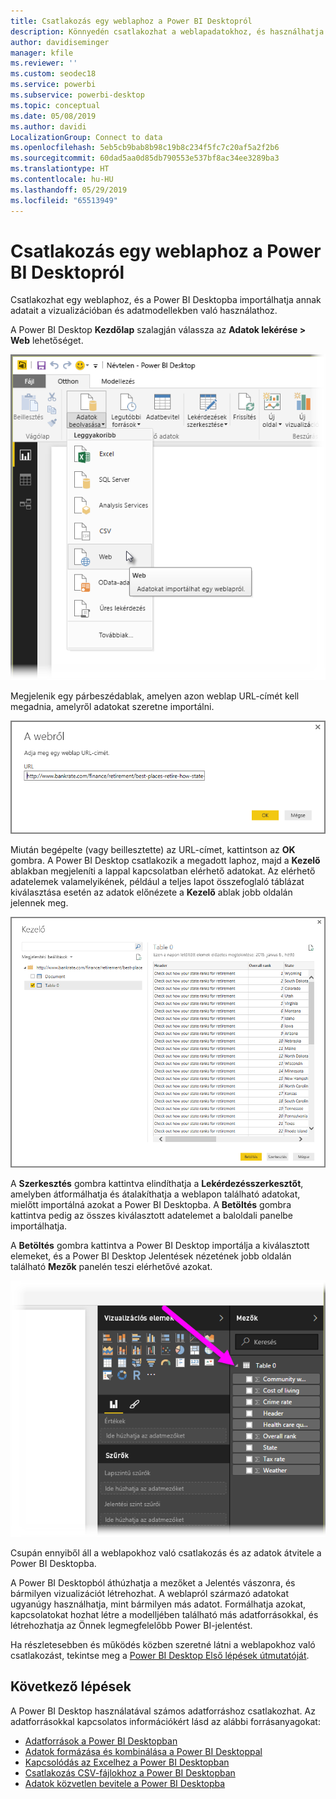 ```yaml
---
title: Csatlakozás egy weblaphoz a Power BI Desktopról
description: Könnyedén csatlakozhat a weblapadatokhoz, és használhatja azokat a Power BI Desktopban
author: davidiseminger
manager: kfile
ms.reviewer: ''
ms.custom: seodec18
ms.service: powerbi
ms.subservice: powerbi-desktop
ms.topic: conceptual
ms.date: 05/08/2019
ms.author: davidi
LocalizationGroup: Connect to data
ms.openlocfilehash: 5eb5cb9bab8b98c19b8c234f5fc7c20af5a2f2b6
ms.sourcegitcommit: 60dad5aa0d85db790553e537bf8ac34ee3289ba3
ms.translationtype: HT
ms.contentlocale: hu-HU
ms.lasthandoff: 05/29/2019
ms.locfileid: "65513949"
---
```

# <a name="connect-to-a-web-page-from-power-bi-desktop"></a>Csatlakozás egy weblaphoz a Power BI Desktopról
Csatlakozhat egy weblaphoz, és a Power BI Desktopba importálhatja annak adatait a vizualizációban és adatmodellekben való használathoz.

A Power BI Desktop **Kezdőlap** szalagján válassza az **Adatok lekérése > Web** lehetőséget.

![](media/desktop-connect-to-web/connect-to-web_1.png)

Megjelenik egy párbeszédablak, amelyen azon weblap URL-címét kell megadnia, amelyről adatokat szeretne importálni.

![](media/desktop-connect-to-web/connect-to-web_2.png)

Miután begépelte (vagy beillesztette) az URL-címet, kattintson az **OK** gombra. A Power BI Desktop csatlakozik a megadott laphoz, majd a **Kezelő** ablakban megjeleníti a lappal kapcsolatban elérhető adatokat. Az elérhető adatelemek valamelyikének, például a teljes lapot összefoglaló táblázat kiválasztása esetén az adatok előnézete a **Kezelő** ablak jobb oldalán jelennek meg.

![](media/desktop-connect-to-web/connect-to-web_3.png)

A **Szerkesztés** gombra kattintva elindíthatja a **Lekérdezésszerkesztőt**, amelyben átformálhatja és átalakíthatja a weblapon található adatokat, mielőtt importálná azokat a Power BI Desktopba. A **Betöltés** gombra kattintva pedig az összes kiválasztott adatelemet a baloldali panelbe importálhatja.

A **Betöltés** gombra kattintva a Power BI Desktop importálja a kiválasztott elemeket, és a Power BI Desktop Jelentések nézetének jobb oldalán található **Mezők** panelén teszi elérhetővé azokat.

![](media/desktop-connect-to-web/connect-to-web_4.png)

Csupán ennyiből áll a weblapokhoz való csatlakozás és az adatok átvitele a Power BI Desktopba.

A Power BI Desktopból áthúzhatja a mezőket a Jelentés vászonra, és bármilyen vizualizációt létrehozhat. A weblapról származó adatokat ugyanúgy használhatja, mint bármilyen más adatot. Formálhatja azokat, kapcsolatokat hozhat létre a modelljében található más adatforrásokkal, és létrehozhatja az Önnek legmegfelelőbb Power BI-jelentést.

Ha részletesebben és működés közben szeretné látni a weblapokhoz való csatlakozást, tekintse meg a [Power BI Desktop Első lépések útmutatóját](desktop-getting-started.md).

## <a name="next-steps"></a>Következő lépések
A Power BI Desktop használatával számos adatforráshoz csatlakozhat. Az adatforrásokkal kapcsolatos információkért lásd az alábbi forrásanyagokat:

* [Adatforrások a Power BI Desktopban](desktop-data-sources.md)
* [Adatok formázása és kombinálása a Power BI Desktoppal](desktop-shape-and-combine-data.md)
* [Kapcsolódás az Excelhez a Power BI Desktopban](desktop-connect-excel.md)   
* [Csatlakozás CSV-fájlokhoz a Power BI Desktopban](desktop-connect-csv.md)   
* [Adatok közvetlen bevitele a Power BI Desktopba](desktop-enter-data-directly-into-desktop.md)   

